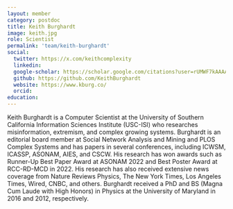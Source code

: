 ```yaml
---
layout: member
category: postdoc
title: Keith Burghardt
image: keith.jpg
role: Scientist
permalink: 'team/keith-burghardt'
social:
  twitter: https://x.com/keithcomplexity
  linkedin: 
  google-scholar: https://scholar.google.com/citations?user=rUMWF7kAAAAJ&hl=en
  github: https://github.com/KeithBurghardt
  website: https://www.kburg.co/
  orcid:
education:
---
```


Keith Burghardt is a Computer Scientist at the University of Southern California Information Sciences Institute (USC-ISI) who researches misinformation, extremism, and complex growing systems. Burghardt is an editorial board member at Social Network Analysis and Mining and PLOS Complex Systems and has papers in several conferences, including ICWSM, ICASSP, ASONAM, AIES, and CSCW. His research has won awards such as Runner-Up Best Paper Award at ASONAM 2022 and Best Poster Award at RCC-RD-MCD in 2022. His research has also received extensive news coverage from Nature Reviews Physics, The New York Times, Los Angeles Times, Wired, CNBC, and others. Burghardt received a PhD and BS (Magna Cum Laude with High Honors) in Physics at the University of Maryland in 2016 and 2012, respectively.